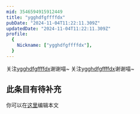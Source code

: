 ```yaml
---
mid: 3546594915912449
title: "ygghdfgffffdx"
pubDate: "2024-11-04T11:22:11.309Z"
updatedDate: "2024-11-04T11:22:11.309Z"
profile:
  {
    Nickname: ["ygghdfgffffdx"],
  }
---
```


关注[ygghdfgffffdx](https://space.bilibili.com/3546594915912449)谢谢喵~ 关注[ygghdfgffffdx](https://space.bilibili.com/3546594915912449)谢谢喵~

## 此条目有待补充
你可以在[这里](https://github.com/Yuhanawa/VTuber.ICU-Content/edit/master/v/ygghdfgffffdx/index.md)编辑本文
